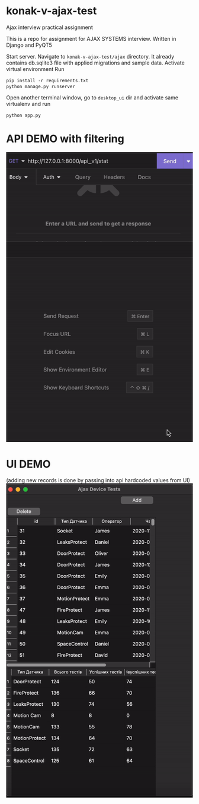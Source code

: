 # konak-v-ajax-test
Ajax interview practical assignment

This is a repo for assignment for AJAX SYSTEMS interview. Written in Django and PyQT5

Start server.
Navigate to `konak-v-ajax-test/ajax` directory.
It already contains db.sqlite3 file with applied migrations and sample data.
Activate virtual environment
Run 
```
pip install -r requirements.txt
python manage.py runserver
```

Open another terminal window, go to `desktop_ui` dir and  activate same virtualenv and run
```
python app.py
```

# API DEMO with filtering

![](resources/API_DEMO.gif)

# UI DEMO 

(adding new records is done by passing into api  hardcoded values from UI)
![](resources/UI_DEMO.gif)